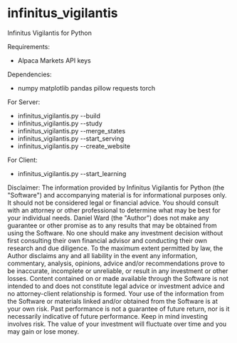 # infinitus_vigilantis
Infinitus Vigilantis for Python

Requirements:
  - Alpaca Markets API keys

Dependencies:
  - numpy matplotlib pandas pillow requests torch

For Server:
  - infinitus_vigilantis.py --build
  - infinitus_vigilantis.py --study
  - infinitus_vigilantis.py --merge_states
  - infinitus_vigilantis.py --start_serving
  - infinitus_vigilantis.py --create_website

For Client:
  - infinitus_vigilantis.py --start_learning

Disclaimer:
    The information provided by Infinitus Vigilantis for Python (the
"Software") and accompanying material is for informational purposes
only. It should not be considered legal or financial advice. You should
consult with an attorney or other professional to determine what may be
best for your individual needs. Daniel Ward (the "Author") does not
make any guarantee or other promise as to any results that may be
obtained from using the Software. No one should make any investment
decision without first consulting their own financial advisor and
conducting their own research and due diligence. To the maximum extent
permitted by law, the Author disclaims any and all liability in the
event any information, commentary, analysis, opinions, advice and/or
recommendations prove to be inaccurate, incomplete or unreliable, or
result in any investment or other losses. Content contained on or made
available through the Software is not intended to and does not
constitute legal advice or investment advice and no attorney-client
relationship is formed. Your use of the information from the Software
or materials linked and/or obtained from the Software is at your own
risk. Past performance is not a guarantee of future return, nor is it
necessarily indicative of future performance. Keep in mind investing
involves risk. The value of your investment will fluctuate over time
and you may gain or lose money.
